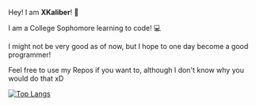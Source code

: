 Hey! I am **XKaliber**! 👋


I am a College Sophomore learning to code! :computer:

I might not be very good as of now, but I hope to one day become a good programmer!

Feel free to use my Repos if you want to, although I don't know why you would do that xD

[![Top Langs](https://github-readme-stats.vercel.app/api/top-langs/?username=thexkaliber&theme=dark)](https://github.com/anuraghazra/github-readme-stats)

